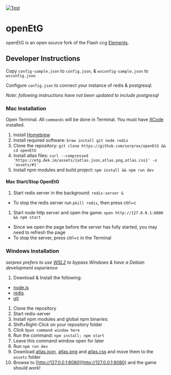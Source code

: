[![Test](https://github.com/serprex/openEtG/workflows/.github/workflows/npm-test.yml/badge.svg)](https://github.com/serprex/openEtG/actions?query=workflow%3A.github%2Fworkflows%2Fnpm-test.yml)

# openEtG

openEtG is an open source fork of the Flash ccg [Elements](http://elementsthegame.com).

## Developer Instructions

Copy `config-sample.json` to `config.json`, & `wsconfig-sample.json` to `wsconfig.json`

Configure `config.json` to connect your instance of redis & postgresql.

_Note: following instructions have not been updated to include postgresql_

### Mac Installation

Open Terminal. All `commands` will be done in Terminal. You must have [XCode](https://developer.apple.com/xcode) installed.

1. Install [Homebrew](https://brew.sh)
1. Install required software: `brew install git node redis`
1. Clone the repository: `git clone https://github.com/serprex/openEtG && cd openEtG`
1. Install atlas files: `curl --compressed 'https://etg.dek.im/assets/{atlas.json,atlas.png,atlas.css}' -o 'assets/#1'`
1. Install npm modules and build project: `npm install && npm run dev`

#### Mac Start/Stop OpenEtG

1. Start redis server in the background: `redis-server &`
  * To stop the redis server run `pkill redis`, then press ctrl+c
1. Start node http server and open the game: `open http://127.0.0.1:8080 && npm start`
  * Since we open the page before the server has fully started, you may need to refresh the page
  * To stop the server, press ctrl+c in the Terminal

### Windows Installation

_serprex prefers to use [WSL2](https://aka.ms/wsl2) to bypass Windows & have a Debian development experience_

1. Download & Install the following:
  * [node.js](https://nodejs.org)
  * [redis](https://github.com/MSOpenTech/redis/releases)
  * [git](https://git-scm.com/download/win)
1. Clone the repository
1. Start redis-server
1. Install npm modules and global npm binaries:
  1. Shift+Right-Click on your repository folder
  1. Click `Open command window here`
  1. Run the command: `npm install; npm start`
  1. Leave this command window open for later
  1. Run `npm run dev`
  1. Download [atlas.json](https://etg.dek.im/assets/atlas.json), [atlas.png](https://etg.dek.im/assets/atlas.png) and [atlas.css](https://etg.dek.im/assets/atlas.css) and move them to the `assets` folder
1. Browse to [http://127.0.0.1:8080](http://127.0.0.1:8080) and the game should work!
